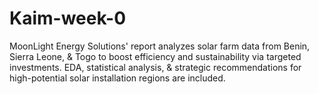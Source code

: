 # Kaim-week-0
MoonLight Energy Solutions' report analyzes solar farm data from Benin, Sierra Leone, &amp; Togo to boost efficiency and sustainability via targeted investments. EDA, statistical analysis, &amp; strategic recommendations for high-potential solar installation regions are included.
